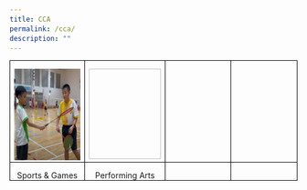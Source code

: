 ```yaml
---
title: CCA
permalink: /cca/
description: ""
---
```



<table style="border-collapse:collapse;border:none;mso-border-alt:solid windowtext .5pt;
 mso-yfti-tbllook:1184;mso-padding-alt:0in 5.4pt 0in 5.4pt" cellpadding="0" cellspacing="0" border="1" class="MsoTableGrid"><tbody><tr style="mso-yfti-irow:0;mso-yfti-firstrow:yes"><td style="width:116.85pt;border:solid windowtext 1.0pt;
  mso-border-alt:solid windowtext .5pt;padding:0in 5.4pt 0in 5.4pt" valign="top" width="156"><p style="margin-bottom:0in;text-align:center;
  line-height:normal" align="center" class="MsoNormal"><span style="mso-no-proof:yes"><img src="https://raw.githubusercontent.com/isomerpages/moe-yunengpri/staging/images/Sportsandgames.png" height="161" width="169"></span></p></td><td style="width:116.85pt;border:solid windowtext 1.0pt;
  border-left:none;mso-border-left-alt:solid windowtext .5pt;mso-border-alt:
  solid windowtext .5pt;padding:0in 5.4pt 0in 5.4pt" valign="top" width="156"><p style="margin-bottom:0in;line-height:normal" class="MsoNormal"><span style="mso-no-proof:yes"><img height="159" width="182"></span></p></td><td style="width:116.9pt;border:solid windowtext 1.0pt;
  border-left:none;mso-border-left-alt:solid windowtext .5pt;mso-border-alt:
  solid windowtext .5pt;padding:0in 5.4pt 0in 5.4pt" valign="top" width="156"><p style="margin-bottom:0in;line-height:normal" class="MsoNormal">&nbsp;</p></td><td style="width:116.9pt;border:solid windowtext 1.0pt;
  border-left:none;mso-border-left-alt:solid windowtext .5pt;mso-border-alt:
  solid windowtext .5pt;padding:0in 5.4pt 0in 5.4pt" valign="top" width="156"><p style="margin-bottom:0in;line-height:normal" class="MsoNormal">&nbsp;</p></td></tr><tr style="mso-yfti-irow:1;mso-yfti-lastrow:yes"><td style="width:116.85pt;border:solid windowtext 1.0pt;
  border-top:none;mso-border-top-alt:solid windowtext .5pt;mso-border-alt:solid windowtext .5pt;
  padding:0in 5.4pt 0in 5.4pt" valign="top" width="156"><p style="margin-bottom:0in;text-align:center;
  line-height:normal" align="center" class="MsoNormal">Sports &amp; Games</p></td><td style="width:116.85pt;border-top:none;border-left:
  none;border-bottom:solid windowtext 1.0pt;border-right:solid windowtext 1.0pt;
  mso-border-top-alt:solid windowtext .5pt;mso-border-left-alt:solid windowtext .5pt;
  mso-border-alt:solid windowtext .5pt;padding:0in 5.4pt 0in 5.4pt" valign="top" width="156"><p style="margin-bottom:0in;text-align:center;
  line-height:normal" align="center" class="MsoNormal">Performing Arts</p></td><td style="width:116.9pt;border-top:none;border-left:
  none;border-bottom:solid windowtext 1.0pt;border-right:solid windowtext 1.0pt;
  mso-border-top-alt:solid windowtext .5pt;mso-border-left-alt:solid windowtext .5pt;
  mso-border-alt:solid windowtext .5pt;padding:0in 5.4pt 0in 5.4pt" valign="top" width="156"><p style="margin-bottom:0in;line-height:normal" class="MsoNormal">&nbsp;</p></td><td style="width:116.9pt;border-top:none;border-left:
  none;border-bottom:solid windowtext 1.0pt;border-right:solid windowtext 1.0pt;
  mso-border-top-alt:solid windowtext .5pt;mso-border-left-alt:solid windowtext .5pt;
  mso-border-alt:solid windowtext .5pt;padding:0in 5.4pt 0in 5.4pt" valign="top" width="156"><p style="margin-bottom:0in;line-height:normal" class="MsoNormal">&nbsp;</p></td></tr></tbody></table>